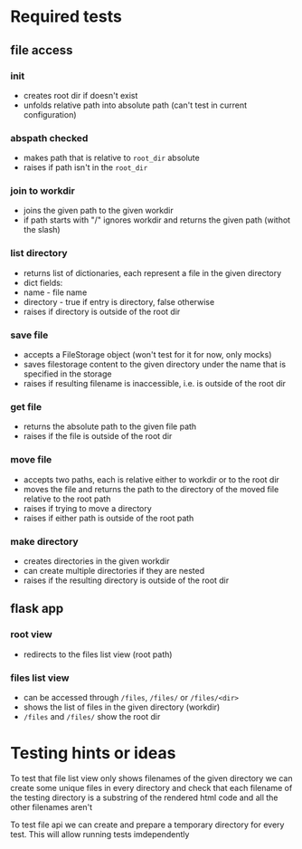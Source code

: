 
# Required tests

## file access

### init

* creates root dir if doesn't exist
* unfolds relative path into absolute path (can't test in current configuration)

### abspath checked

* makes path that is relative to `root_dir` absolute
* raises if path isn't in the `root_dir`

### join to workdir

* joins the given path to the given workdir
* if path starts with "/" ignores workdir and returns the given path (withot the slash)

### list directory

* returns list of dictionaries, each represent a file in the given directory
* dict fields:
 * name - file name
 * directory - true if entry is directory, false otherwise
* raises if directory is outside of the root dir

### save file

* accepts a FileStorage object (won't test for it for now, only mocks)
* saves filestorage content to the given directory under the name that is specified in the storage
* raises if resulting filename is inaccessible, i.e. is outside of the root dir

### get file

* returns the absolute path to the given file path
* raises if the file is outside of the root dir

### move file

* accepts two paths, each is relative either to workdir or to the root dir
* moves the file and returns the path to the directory of the moved file relative to the root path
* raises if trying to move a directory
* raises if either path is outside of the root path

### make directory

* creates directories in the given workdir
* can create multiple directories if they are nested
* raises if the resulting directory is outside of the root dir

## flask app

### root view

* redirects to the files list view (root path)

### files list view

* can be accessed through `/files`, `/files/` or `/files/<dir>`
* shows the list of files in the given directory (workdir)
* `/files` and `/files/` show the root dir

# Testing hints or ideas

To test that file list view only shows filenames of the given directory we can create some unique files in every directory and check that each filename of the testing directory is a substring of the rendered html code and all the other filenames aren't

To test file api we can create and prepare a temporary directory for every test. This will allow running tests imdependently